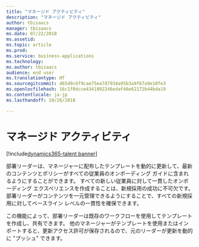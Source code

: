 ```yaml
---
title: "マネージド アクティビティ"
description: "マネージド アクティビティ"
author: tbisaacs
manager: tbisaacs
ms.date: 07/22/2018
ms.assetid: 
ms.topic: article
ms.prod: 
ms.service: business-applications
ms.technology: 
ms.author: tbisaacs
audience: end user
ms.translationtype: HT
ms.sourcegitcommit: d65d9c6f9cae75ea7d7934a95b3a9f67a9e10fe3
ms.openlocfilehash: 16c1f0dcce4341892246edaf46e62172b44bda19
ms.contentlocale: ja-jp
ms.lasthandoff: 10/26/2018

---
```

#  <a name="managed-activities"></a>マネージド アクティビティ

[!include[dynamics365-talent banner](../../includes/dynamics365-talent.md)]



部署リーダーは、マネージャーに配布したテンプレートを動的に更新して、最新のコンテンツとポリシーがすべての従業員のオンボーディング ガイドに含まれるようにすることができます。 すべての新しい従業員に対して一貫したオンボーディング エクスペリエンスを作成することは、新規採用の成功に不可欠です。 部署リーダーがコンテンツを一元管理できるようにすることで、すべての新規採用に対してベースライン レベルの一貫性を確保できます。 

この機能によって、部署リーダーは既存のワークフローを使用してテンプレートを作成し、共有できます。 他のマネージャーがテンプレートを使用またはインポートすると、更新アクセス許可が保存されるので、元のリーダーが更新を動的に "プッシュ" できます。

<!--
## Who uses this feature
Department leaders and managers of managers.
## License required
Talent license 
## Development status
In development
## Target timeframe
Public Preview: July
-->

